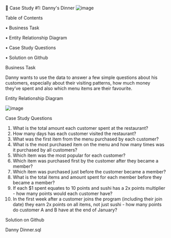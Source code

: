 🍜 Case Study #1: Danny's Dinner
![image](https://user-images.githubusercontent.com/126285330/223435399-e657b9ee-b988-46fd-b14d-a1e0b41987d7.png)

Table of Contents

•	Business Task

•	Entity Relationship Diagram

•	Case Study Questions

•	Solution on Github

Business Task

Danny wants to use the data to answer a few simple questions about his customers, especially about their visiting patterns, how much money they’ve spent and also which menu items are their favourite.

Entity Relationship Diagram

![image](https://user-images.githubusercontent.com/126285330/223435193-41599e43-5a30-4334-9e91-253009186ebd.png)

Case Study Questions
1.	What is the total amount each customer spent at the restaurant?
2.	How many days has each customer visited the restaurant?
3.	What was the first item from the menu purchased by each customer?
4.	What is the most purchased item on the menu and how many times was it purchased by all customers?
5.	Which item was the most popular for each customer?
6.	Which item was purchased first by the customer after they became a member?
7.	Which item was purchased just before the customer became a member?
8.	What is the total items and amount spent for each member before they became a member?
9.	If each $1 spent equates to 10 points and sushi has a 2x points multiplier - how many points would each customer have?
10.	In the first week after a customer joins the program (including their join date) they earn 2x points on all items, not just sushi - how many points do customer A and B have at the end of January?
 	           
Solution on Github

Danny Dinner.sql

